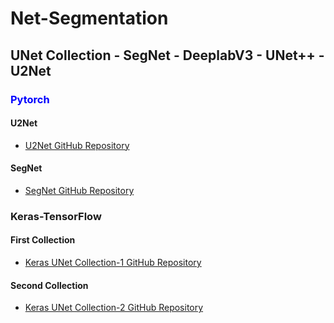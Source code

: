 # Net-Segmentation

## UNet Collection - SegNet - DeeplabV3 - UNet++ - U2Net

### <span style="color: blue;">Pytorch</span>
#### U2Net
- [U2Net GitHub Repository](https://github.com/xuebinqin/U-2-Net/tree/master)

#### SegNet
- [SegNet GitHub Repository](https://github.com/delta-onera/segnet_pytorch)

### Keras-TensorFlow
#### First Collection
- [Keras UNet Collection-1 GitHub Repository](https://github.com/yingkaisha/keras-unet-collection/tree/main)

#### Second Collection
- [Keras UNet Collection-2 GitHub Repository](https://github.com/divamgupta/image-segmentation-keras/tree/master)
